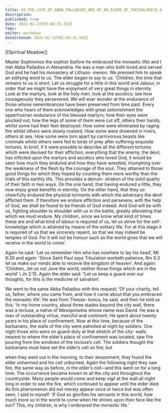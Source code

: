 ```yaml
---
title: 69_THE_LIFE_OF_ABBA_PALLADIOS_AND_OF_AN_ELDER_OF_THESSALONICA_A_RECLUSE_NAMED_DAVID
description: 
published: true
date: 2022-02-23T05:46:33.352Z
tags: 
editor: markdown
dateCreated: 2022-02-23T05:46:31.582Z
---
```


[[Spiritual Meadow]]
 
Master Sophronios the sophist (before he embraced the monastic life) and I met Abba Palladios in Alexandria. He was a man who both loved and served God and he had his monastery at Lithazo- menon. We pressed him to speak an edifying word to us. The elder began to say to us: ‘Children, the time that remains to us is short. Let us struggle for a little in this world and Jabour, in order that we might have the enjoyment of very great things in eternity. Look at the martyrs, look at the holy men, look at the ascetics; see how courageously they persevered. We will ever wonder at the endurance of those whose remembrances have been preserved from time past. Every one who hears of them acknowledges with great astonishment the spperhusnan endurance of the blessed martyrs; how their eyes were plucked out; how the legs of some of them were cut off, others their hands, whilst some had their feet destroyed. How some were eliminated by raging fire whilst others were slowly roasted. How some were drowned in rivers, others at sea. How some were torn apart by carnivorous beasts like criminals whilst others were fed to birds of prey after suffering exquisite tortures. In brief, if it were possible to describe all the different tortures which were devised for their affliction, everything that the enemy, the devil, has inflicted upon the martyrs and ascetics who loved God, it would be seen how much they endured and how they have wrestled, triumphing over the weakness of the flesh by the courage of the soul. They attained to those good things for which they hoped by counting them more worthy than the trials of this earthly life. This provides a demon- stration of the solid quality of their faith in two ways. On the one hand, that having endured a little, they now enjoy great benefits in eternity. On the other hand, that they so cheerfully endured the physical torments with which the adversary the devil afflicted them. If therefore we endure affliction and persevere, with the help of God, we shall be found to be friends of God indeed. And God will be with us, fighting shoulder to shoulder with us in the battle, greatly alleviating that which we must endure. My children, since we know what kind of times these are and what kind of labour is required of us, let us strive for the self-knowledge which is attained by means of the solitary life. For at this stage it is required of us that we sincerely repent, so that we may indeed be temples of God. For it will not be honour such as the world gives that we will receive in the world to come’.  
 
Again he said: ‘Let us remember Him who has nowhere to lay his head’, Mt 8:20 and again: ‘Since Saint Paul says Trbu/ation worketh patience, Rm 5:3 let us make our minds able to receive the kingdom of heaven’. And again: ‘Children, Jet us not Jove the world, neither those things which are in the world’ \ Jn 2:15. Again the elder said: “Let us keep a guard over our thoughts, for this is the medicine of salvation’.  
 
We went to the same Abba Palladios with this request; ‘Of your charity, tell us, father, where you came from, and how it came about that you embraced the monastic life’. He was from Thessa- lonica, he said, and then he told us this: ‘In my home country, about three stades beyond the city wall, there was a recluse, a native of Mesopotamia whose name was David. He was a man of outstanding virtue, merciful and continent. He spent about twenty years in his place of confinement. Now at this time, because of the barbarians, the walls of the city were patrolled at night by soldiers. One night those who were on guard-duty at that stretch of the city- walls nearest to where the elder’s place of confinement was located, saw fire pouring from the windows of the recluse’s cell. The soldiers thought the barbarians must have set the elder’s cell on fire; but  
 
when they went out in the morning, to their amazement, they found the elder unharmed and his cell unburned. Again the following night they saw fire, the same way as before, in the elder’s cell—and this went on for a long time. The occurrence became known to all the city and throughout the countryside. Many people would come and keep vigil at the wall all night long in order to see the fire, which continued to appear until the elder died. As this phenomenon did not merely appear once or twice but was often seen, I said to myself: ‘If God so glorifies his servants in this world, how much more so in the world to come when He shines upon their face like the sun? This, my children, is why I embraced the monastic life.’ 
